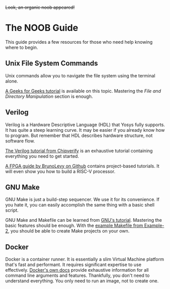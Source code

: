 
~~Look, an organic noob appeared!~~

# The NOOB Guide

This guide provides a few resources for those who need help knowing where to begin.

## Unix File System Commands

Unix commands allow you to navigate the file system using the terminal alone.

[A Geeks for Geeks tutorial](https://www.geeksforgeeks.org/linux-commands/) is available on this topic. Mastering the *File and Directory Manipulation* section is enough.

## Verilog

Verilog is a Hardware Descriptive Language (HDL) that Yosys fully supports. It has quite a steep learning curve. It may be easier if you already know how to program. But remember that HDL describes hardware structure, not software flow.

[The Verilog tutorial from Chipverify](https://www.chipverify.com/verilog/verilog-tutorial) is an exhaustive tutorial containing everything you need to get started.

[A FPGA guide by BrunoLevy on Github](https://github.com/BrunoLevy/learn-fpga) contains project-based tutorials. It will even show you how to build a RISC-V processor.

## GNU Make

GNU Make is just a build-step sequencer. We use it for its convenience. If you hate it, you can easily accomplish the same thing with a basic shell script.

GNU Make and Makefile can be learned from [GNU's tutorial](https://www.gnu.org/software/make/manual/make.html). Mastering the basic features should be enough. With the [example Makefile from Example-2](/Resources/Example-2/Makefile), you should be able to create Make projects on your own.

## Docker

Docker is a container runner. It is essentially a slim Virtual Machine platform that's fast and performant. It requires significant expertise to use effectively. [Docker's own docs](https://docs.docker.com/) provide exhaustive information for all command line arguments and features. Thankfully, you don't need to understand everything. You only need to run an image, not to create one.
